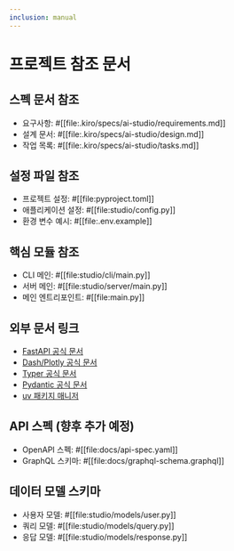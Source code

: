 ```yaml
---
inclusion: manual
---
```


# 프로젝트 참조 문서

## 스펙 문서 참조
- 요구사항: #[[file:.kiro/specs/ai-studio/requirements.md]]
- 설계 문서: #[[file:.kiro/specs/ai-studio/design.md]]
- 작업 목록: #[[file:.kiro/specs/ai-studio/tasks.md]]

## 설정 파일 참조
- 프로젝트 설정: #[[file:pyproject.toml]]
- 애플리케이션 설정: #[[file:studio/config.py]]
- 환경 변수 예시: #[[file:.env.example]]

## 핵심 모듈 참조
- CLI 메인: #[[file:studio/cli/main.py]]
- 서버 메인: #[[file:studio/server/main.py]]
- 메인 엔트리포인트: #[[file:main.py]]

## 외부 문서 링크
- [FastAPI 공식 문서](https://fastapi.tiangolo.com/)
- [Dash/Plotly 공식 문서](https://dash.plotly.com/)
- [Typer 공식 문서](https://typer.tiangolo.com/)
- [Pydantic 공식 문서](https://docs.pydantic.dev/)
- [uv 패키지 매니저](https://docs.astral.sh/uv/)

## API 스펙 (향후 추가 예정)
- OpenAPI 스펙: #[[file:docs/api-spec.yaml]]
- GraphQL 스키마: #[[file:docs/graphql-schema.graphql]]

## 데이터 모델 스키마
- 사용자 모델: #[[file:studio/models/user.py]]
- 쿼리 모델: #[[file:studio/models/query.py]]
- 응답 모델: #[[file:studio/models/response.py]]